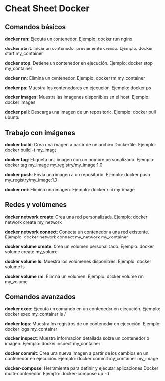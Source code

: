 # Cheat Sheet Docker

## Comandos básicos

**docker run**: Ejecuta un contenedor. Ejemplo: docker run nginx

**docker start**: Inicia un contenedor previamente creado. Ejemplo: docker start my\_container

**docker stop**: Detiene un contenedor en ejecución. Ejemplo: docker stop my\_container

**docker rm**: Elimina un contenedor. Ejemplo: docker rm my\_container

**docker ps**: Muestra los contenedores en ejecución. Ejemplo: docker ps

**docker images**: Muestra las imágenes disponibles en el host. Ejemplo: docker images

**docker pull**: Descarga una imagen de un repositorio. Ejemplo: docker pull ubuntu

## Trabajo con imágenes

**docker build**: Crea una imagen a partir de un archivo Dockerfile. Ejemplo: docker build -t my\_image

**docker tag**: Etiqueta una imagen con un nombre personalizado. Ejemplo: docker tag my\_image my\_registry/my\_image:1.0

**docker push**: Envía una imagen a un repositorio. Ejemplo: docker push my\_registry/my\_image:1.0

**docker rmi**: Elimina una imagen. Ejemplo: docker rmi my\_image

## Redes y volúmenes

**docker network create**: Crea una red personalizada. Ejemplo: docker network create my\_network

**docker network connect**: Conecta un contenedor a una red existente. Ejemplo: docker network connect my\_network my\_container

**docker volume create**: Crea un volumen personalizado. Ejemplo: docker volume create my\_volume

**docker volume ls**: Muestra los volúmenes disponibles. Ejemplo: docker volume ls

**docker volume rm**: Elimina un volumen. Ejemplo: docker volume rm my\_volume

## Comandos avanzados

**docker exec**: Ejecuta un comando en un contenedor en ejecución. Ejemplo: docker exec my\_container ls /

**docker logs**: Muestra los registros de un contenedor en ejecución. Ejemplo: docker logs my\_container

**docker inspect**: Muestra información detallada sobre un contenedor o imagen. Ejemplo: docker inspect my\_container

**docker commit**: Crea una nueva imagen a partir de los cambios en un contenedor en ejecución. Ejemplo: docker commit my\_container my\_image

**docker-compose**: Herramienta para definir y ejecutar aplicaciones Docker multi-contenedor. Ejemplo: docker-compose up -d

####

